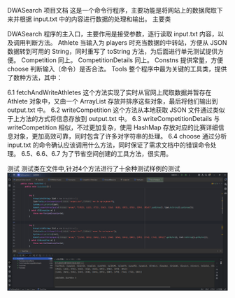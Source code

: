 DWASearch 项目文档
这是一个命令行程序，主要功能是将网站上的数据爬取下来并根据 input.txt 中的内容进行数据的处理和输出。
主要类

DWASearch
程序的主入口，主要作用是接受参数，逐行读取 input.txt 内容，以及调用判断方法。
Athlete
当输入为 players 时充当数据的中转站，方便从 JSON 数据转到可用的 String，同时重写了 toString 方法，为后面进行单元测试提供方便。
Competition
同上。
CompetitionDetails
同上。
Constns
提供常量，方便 choose 判断输入（命令）是否合法。
Tools
整个程序中最为关键的工具类，提供了数种方法，其中：

6.1 fetchAndWriteAthletes
这个方法实现了实时从官网上爬取数据并暂存在 Athlete 对象中，又由一个 ArrayList 存放并排序这些对象，最后将他们输出到 output.txt 中。
6.2 writeCompetition
这个方法从本地获取 JSON 文件通过类似于上方法的方式将信息存放到 output.txt 中。
6.3 writeCompetitionDetails
与 writeCompetition 相似，不过更加复杂，使用 HashMap 存放对应的比赛详细信息对象，更加高效可靠，同时包含了许多对字符串的处理。
6.4 choose
通过分析 input.txt 的命令确认应该调用什么方法，同时保证了需求文档中的错误命令处理。
6.5、6.6、6.7 为了节省空间创建的工具方法，很实用。
 

 测试
 测试类在文件中,针对4个方法进行了十余种测试样例的测试
 ![image](src\image\test.png)
